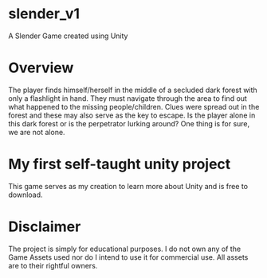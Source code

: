 # slender_v1
A Slender Game created using Unity

# Overview
The player finds himself/herself in the middle of a secluded dark forest with only a flashlight in hand.
They must navigate through the area to find out what happened to the missing people/children.
Clues were spread out in the forest and these may also serve as the key to escape.
Is the player alone in this dark forest or is the perpetrator lurking around?
One thing is for sure, we are not alone.

# My first self-taught unity project
This game serves as my creation to learn more about Unity and is free to download.

# Disclaimer
The project is simply for educational purposes.
I do not own any of the Game Assets used nor do I intend to use it for commercial use.
All assets are to their rightful owners.
